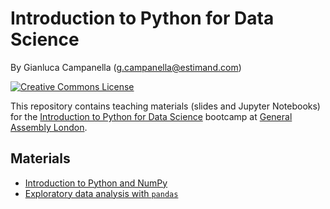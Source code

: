 # Introduction to Python for Data Science

By Gianluca Campanella (<g.campanella@estimand.com>)

[![Creative Commons License](https://i.creativecommons.org/l/by/4.0/80x15.png)](http://creativecommons.org/licenses/by/4.0/)

This repository contains teaching materials (slides and Jupyter Notebooks) for the [Introduction to Python for Data Science](https://generalassemb.ly/education/intro-to-python-for-data-science-bootcamp/london) bootcamp at [General Assembly London](https://generalassemb.ly/locations/london).

## Materials

* [Introduction to Python and NumPy](https://cdn.rawgit.com/estimand/intro-to-python-for-data-science/master/01_Intro_to_Python_and_NumPy.ipynb)
* [Exploratory data analysis with `pandas`](https://cdn.rawgit.com/estimand/intro-to-python-for-data-science/master/02_EDA_with_pandas.ipynb)

